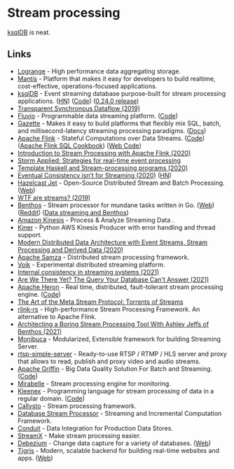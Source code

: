 # Stream processing

[ksqlDB](https://ksqldb.io/) is neat.

## Links

- [Logrange](https://github.com/logrange/logrange) - High performance data aggregating storage.
- [Mantis](https://github.com/Netflix/mantis) - Platform that makes it easy for developers to build realtime, cost-effective, operations-focused applications.
- [ksqlDB](https://ksqldb.io/) - Event streaming database purpose-built for stream processing applications. ([HN](https://news.ycombinator.com/item?id=21589670)) ([Code](https://github.com/confluentinc/ksql)) ([0.24.0 release](https://www.confluent.io/blog/announcing-ksqldb-0-24-0/))
- [Transparent Synchronous Dataflow (2019)](https://arxiv.org/pdf/1910.09579.pdf)
- [Fluvio](https://www.fluvio.io/) - Programmable data streaming platform. ([Code](https://github.com/infinyon/fluvio))
- [Gazette](https://github.com/gazette/core) - Makes it easy to build platforms that flexibly mix SQL, batch, and millisecond-latency streaming processing paradigms. ([Docs](https://gazette.readthedocs.io/en/latest/))
- [Apache Flink](https://flink.apache.org/) - Stateful Computations over Data Streams. ([Code](https://github.com/apache/flink)) ([Apache Flink SQL Cookbook](https://github.com/ververica/flink-sql-cookbook)) ([Web Code](https://github.com/apache/flink-web))
- [Introduction to Stream Processing with Apache Flink (2020)](https://noti.st/morsapaes/9TGu0S/introduction-to-stream-processing-with-apache-flink)
- [Storm Applied: Strategies for real-time event processing](https://www.amazon.com/Storm-Applied-Strategies-real-time-processing/dp/1617291897)
- [Template Haskell and Stream-processing programs (2020)](https://jmtd.net/log/template_haskell/streamgraph/)
- [Eventual Consistency isn’t for Streaming (2020)](https://materialize.io/eventual-consistency-isnt-for-streaming/) ([HN](https://news.ycombinator.com/item?id=23832149))
- [Hazelcast Jet](https://github.com/hazelcast/hazelcast-jet) - Open-Source Distributed Stream and Batch Processing. ([Web](https://jet-start.sh/))
- [WTF are streams? (2019)](https://manzanit0.github.io/computing/2019/05/29/wtf-are-streams.html)
- [Benthos](https://github.com/Jeffail/benthos) - Stream processor for mundane tasks written in Go. ([Web](https://www.benthos.dev/)) ([Reddit](https://www.reddit.com/r/golang/comments/rs6nbz/benthos_the_awesome_open_source_stream_processor/)) ([Data streaming and Benthos](https://pca.st/1ontjq2t))
- [Amazon Kinesis](https://aws.amazon.com/kinesis/) - Process & Analyze Streaming Data .
- [Kiner](https://github.com/bufferapp/kiner) - Python AWS Kinesis Producer with error handling and thread support.
- [Modern Distributed Data Architecture with Event Streams, Stream Processing and Derived Data (2020)](https://makingsmallercircles.com/articles/modern-distributed-data-architecture-with-event-streams-stream-processing-and-derived-data/)
- [Apache Samza](https://github.com/apache/samza) - Distributed stream processing framework.
- [Voik](https://github.com/marceloboeira/voik) - Experimental distributed streaming platform.
- [Internal consistency in streaming systems (2021)](https://scattered-thoughts.net/writing/internal-consistency-in-streaming-systems/)
- [Are We There Yet? The Query Your Database Can't Answer (2021)](https://www.confluent.io/blog/ksqldb-streaming-sql-the-query-your-database-cant-answer/)
- [Apache Heron](https://heron.incubator.apache.org/) - Real time, distributed, fault-tolerant stream processing engine. ([Code](https://github.com/apache/incubator-heron))
- [The Art of the Meta Stream Protocol: Torrents of Streams](https://programming-journal.org/2022/6/2/)
- [rlink-rs](https://github.com/rlink-rs/rlink-rs) - High-performance Stream Processing Framework. An alternative to Apache Flink.
- [Architecting a Boring Stream Processing Tool With Ashley Jeffs of Benthos (2021)](https://www.youtube.com/watch?v=-A8EOb5lzxM)
- [Monibuca](https://github.com/langhuihui/monibuca) - Modularized, Extensible framework for building Streaming Server.
- [rtsp-simple-server](https://github.com/aler9/rtsp-simple-server) - Ready-to-use RTSP / RTMP / HLS server and proxy that allows to read, publish and proxy video and audio streams.
- [Apache Griffin](https://griffin.apache.org/) - Big Data Quality Solution For Batch and Streaming. ([Code](https://github.com/apache/griffin))
- [Mirabelle](https://github.com/mcorbin/mirabelle) - Stream processing engine for monitoring.
- [Kleenex](https://kleenexlang.org/) - Programming language for stream processing of data in a regular domain. ([Code](https://github.com/diku-kmc/kleenexlang))
- [Callysto](https://github.com/vertexclique/callysto) - Stream processing framework.
- [Database Stream Processor](https://github.com/vmware/database-stream-processor) - Streaming and Incremental Computation Framework.
- [Conduit](https://github.com/ConduitIO/conduit) - Data Integration for Production Data Stores.
- [StreamX](https://github.com/streamxhub/streamx) - Make stream processing easier.
- [Debezium](https://debezium.io/) - Change data capture for a variety of databases. ([Web](https://github.com/debezium/debezium))
- [Tigris](https://github.com/tigrisdata/tigris) - Modern, scalable backend for building real-time websites and apps. ([Web](https://www.tigrisdata.com/))
